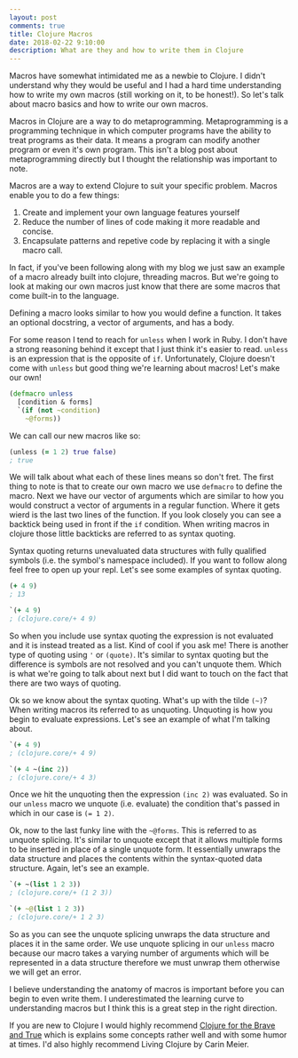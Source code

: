 ```yaml
---
layout: post
comments: true
title: Clojure Macros  
date: 2018-02-22 9:10:00
description: What are they and how to write them in Clojure 
---
```


Macros have somewhat intimidated me as a newbie to Clojure. I didn't 
understand why they would be useful and I had a hard time understanding how to write
my own macros (still working on it, to be honest!). So let's talk about macro basics and how to write our own macros. 

Macros in Clojure are a way to do metaprogramming. Metaprogramming is a programming technique in
which computer programs have the ability to treat programs as their data. It means a program can modify 
another program or even it's own program. This isn't a blog post about metaprogramming directly  but I 
thought the relationship was important to note. 

Macros are a way to extend Clojure to suit your specific problem. Macros enable you to do a few things: 
1. Create and implement your own language features yourself
2. Reduce the number of lines of code making it more readable and concise.
3. Encapsulate patterns and repetive code by replacing it with a single macro call. 

In fact, if you've been following along with my blog we just saw an example of a macro already
built into clojure, threading macros. But we're going to look at making our own macros just know that
there are some macros that come built-in to the language. 

Defining a macro looks similar to how you would define a function. It takes an optional
docstring, a vector of arguments, and has a body.  

For some reason I tend to reach for `unless` when I work in Ruby. I don't have a strong reasoning behind
it except that I just think it's easier to read. `unless` is an expression that is the opposite of `if`. Unfortunately, Clojure doesn't
come with `unless` but good thing we're learning about macros! Let's make our own!



```clojure
(defmacro unless
  [condition & forms]
  `(if (not ~condition)
    ~@forms))
```



We can call our new macros like so:



```clojure
(unless (= 1 2) true false)
; true 

```

We will talk about what each of these lines means so don't fret. The first thing to note is that to
create our own macro we use `defmacro` to define the macro. Next we have our vector of arguments which are similar to how you would
construct a vector of arguments in a regular function. Where it gets wierd is the last two lines of the function. If you look closely
you can see a backtick being used in front if the `if` condition. When writing macros in clojure those little backticks are referred to as syntax quoting. 


Syntax quoting returns unevaluated data structures with fully qualified symbols (i.e. the symbol's namespace included). If you want to follow
along feel free to open up your repl. Let's see some examples of syntax quoting. 



```clojure
(+ 4 9)
; 13

`(+ 4 9)
; (clojure.core/+ 4 9)
```


So when you include use syntax quoting the expression is not evaluated and it is instead treated as a list. Kind of cool if you ask me! There is another type of quoting using `'` or `(quote)`. It's similar to syntax quoting but the difference is symbols are not
resolved and you can't unquote them. Which is what we're going to talk about next but I did want to touch on the fact that there
are two ways of quoting. 

Ok so we know about the syntax quoting. What's up with the tilde `(~)`? When writing macros its referred to as unquoting. Unquoting is how you begin to evaluate expressions. Let's see an example of what I'm talking about. 



```clojure
`(+ 4 9)
; (clojure.core/+ 4 9)

`(+ 4 ~(inc 2))
; (clojure.core/+ 4 3)
```



Once we hit the unquoting then the expression `(inc 2)` was evaluated. So in our `unless` macro we unquote (i.e. evaluate) the condition that's
passed in which in our case is `(= 1 2)`. 



Ok, now to the last funky line with the `~@forms`. This is referred to as unquote splicing. It's similar to unquote except 
that it allows multiple forms to be inserted in place of a single unquote form. It essentially unwraps the data structure and 
places the contents within the syntax-quoted data structure. Again, let's see an example. 



```clojure
`(+ ~(list 1 2 3))
; (clojure.core/+ (1 2 3))

`(+ ~@(list 1 2 3))
; (clojure.core/+ 1 2 3)
```


So as you can see the unquote splicing unwraps the data structure and places it in the same order. We use unquote splicing
in our `unless` macro because our macro takes a varying number of arguments which will be represented in a data structure therefore
we must unwrap them otherwise we will get an error. 

I believe understanding the anatomy of macros is important before you can begin to even write them. I underestimated the learning
curve to understanding macros but I think this is a great step in the right direction.

If you are new to Clojure I would highly recommend [Clojure for the Brave and True](https://www.braveclojure.com/clojure-for-the-brave-and-true/) which is explains some concepts rather well and with some humor at times. I'd also highly recommend Living 
Clojure by Carin Meier. 
